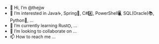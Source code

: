 - 👋 Hi, I’m @thejjw
- 👀 I’m interested in Java☕, Spring🍃, C##️⃣, PowerShell🖥️, SQL(Oracle)📚, Python🐍, ...
- 🌱 I’m currently learning Rust⛭, ...
- 💞️ I’m looking to collaborate on ...
- 📫 How to reach me ...

<!---
thejjw/thejjw is a ✨ special ✨ repository because its `README.md` (this file) appears on your GitHub profile.
You can click the Preview link to take a look at your changes.
--->
